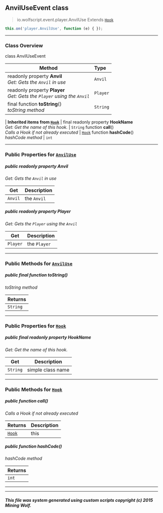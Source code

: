 ## AnvilUseEvent __class__

>io.wolfscript.event.player.AnvilUse
>Extends [`Hook`](../../hook/Hook.md)
``` javascript
this.on('player.AnvilUse', function (e) { });
```


---

### Class Overview

class AnvilUseEvent

Method | Type   
--- | :--- 
 readonly property __Anvil__ <br> _Get: Gets the `Anvil` in use_ | `Anvil`
 readonly property __Player__ <br> _Get: Gets the `Player` using the `Anvil`_ | `Player`
final function __toString__() <br> _toString method_ | `String`
 |
__Inherited items from [`Hook`](../../hook/Hook.md)__ |
final readonly property __HookName__ <br> _Get: Get the name of this hook._ | `String`
 function __call__() <br> _Calls a Hook if not already executed_ | [`Hook`](../../hook/Hook.md)
 function __hashCode__() <br> _hashCode method_ | `int`





---


### Public Properties for [`AnvilUse`](AnvilUse.md)

##### <a id='anvil'></a>public  readonly property __Anvil__

_Get: Gets the `Anvil` in use_

Get | Description
--- | --- 
`Anvil` | the `Anvil`



##### <a id='player'></a>public  readonly property __Player__

_Get: Gets the `Player` using the `Anvil`_

Get | Description
--- | --- 
`Player` | the `Player`



---

### Public Methods for [`AnvilUse`](AnvilUse.md)

##### <a id='tostring'></a>public final function __toString__()

_toString method_

Returns | 
--- | 
`String` |


---

### Public Properties for [`Hook`](../../hook/Hook.md)

##### <a id='hookname'></a>public final readonly property __HookName__

_Get: Get the name of this hook._

Get | Description
--- | --- 
`String` | simple class name



---

### Public Methods for [`Hook`](../../hook/Hook.md)

##### <a id='call'></a>public  function __call__()

_Calls a Hook if not already executed_

Returns | Description
--- | --- 
[`Hook`](../../hook/Hook.md) | this


##### <a id='hashcode'></a>public  function __hashCode__()

_hashCode method_

Returns | 
--- | 
`int` |


---


---


##### This file was system generated using custom scripts copyright (c) 2015 Mining Wolf.
	

